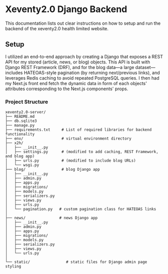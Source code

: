 # Xeventy2.0 Django Backend

This documentation lists out clear instructions on how to setup and run the
backend of the xeventy2.0 health limited website.

## Setup

I utilized an end-to-end approach by creating a Django <app> that exposes a
REST API for my stored (article, news, or blog) objects. This API is built
with Django REST Framework (DRF), and for the blog data—a large
dataset—includes HATEOAS-style pagination (by returning next/previous links),
and leverages Redis caching to avoid repeated PostgreSQL queries. I then had
my Next.js front end fetch the dynamic data in form of each objects'
attributes corresponding to the Next.js components' props.

### Project Structure
```
xeventy2.0-server/
├── README.md 
├── db.sqlite3 
├── manage.py
├── requirements.txt     # List of required libraries for backend functionality 
├── env/                 # virtual environment directory 
├── x2h/
│   ├── __init__.py
│   ├── settings.py      # (modified to add caching, REST Framework, and blog app)
│   ├── urls.py          # (modified to include blog URLs)
│   └── wsgi.py
├── blog/                # blog Django app
│   ├── __init__.py
│   ├── admin.py
│   ├── apps.py
│   ├── migrations/
│   ├── models.py
│   ├── serializers.py
│   ├── views.py
│   ├── urls.py
│   └── pagination.py   # custom pagination class for HATEOAS links
│
├── news/               # news Django app
│   ├── __init__.py
│   ├── admin.py
│   ├── apps.py
│   ├── migrations/
│   ├── models.py
│   ├── serializers.py
│   ├── views.py
│   └── urls.py
│
└── static/                # static files for Django admin page styling

